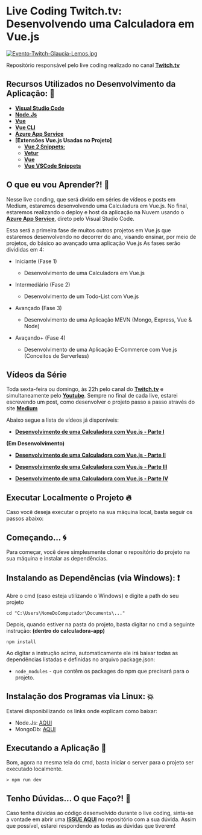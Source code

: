 # Live Coding Twitch.tv: Desenvolvendo uma Calculadora em Vue.js 

[![Evento-Twitch-Glaucia-Lemos.jpg](https://i.postimg.cc/3NMJ8T1G/Evento-Twitch-Glaucia-Lemos.jpg)](https://postimg.cc/XG80LtTN)

Repositório responsável pelo live coding realizado no canal **[Twitch.tv](https://www.twitch.tv/glaucia_lemos86)** 

## Recursos Utilizados no Desenvolvimento da Aplicação: 🚀

* **[Visual Studio Code](http://bit.ly/2QoayZD)**
* **[Node.Js](https://nodejs.org/en/)**
* **[Vue](https://vuejs.org/)**
* **[Vue CLI](https://cli.vuejs.org/)**
* **[Azure App Service](http://bit.ly/2W3ppi4)**
* **[Extensões Vue.js Usadas no Projeto]**
    - **[Vue 2 Snippets:](http://bit.ly/2JHy6rM)**
    - **[Vetur](http://bit.ly/2XaGLX4)**
    - **[Vue](http://bit.ly/2VOA2QR)**
    - **[Vue VSCode Snippets](http://bit.ly/2VSlYGf)**

## O que eu vou Aprender?! 📘

Nesse live conding, que será divido em séries de vídeos e posts em Medium, estaremos desenvolvendo uma Calculadura em Vue.js. No final, estaremos realizando o deploy e host da aplicação na Nuvem usando o **[Azure App Service](http://bit.ly/2W3ppi4)**, direto pelo Visual Studio Code.

Essa será a primeira fase de muitos outros projetos em Vue.js que estaremos desenvolvendo no decorrer do ano, visando ensinar, por meio de projetos, do básico ao avançado uma aplicação Vue.js
As fases serão divididas em 4:

* Iniciante (Fase 1)
    - Desenvolvimento de uma Calculadora em Vue.js

* Intermediário (Fase 2)
    - Desenvolvimento de um Todo-List com Vue.js

* Avançado (Fase 3)
    - Desenvolvimento de uma Aplicação MEVN (Mongo, Express, Vue & Node)

* Avaçando+ (Fase 4)
    - Desenvolvimento de uma Aplicação E-Commerce com Vue.js (Conceitos de Serverless)

## Vídeos da Série

Toda sexta-feira ou domingo, às 22h pelo canal do **[Twitch.tv](https://www.twitch.tv/glaucia_lemos86)** e simultaneamente pelo **[Youtube](https://www.youtube.com/user/l32759)**.
Sempre no final de cada live, estarei escrevendo um post, como desenvolver o projeto passo a passo através do site **[Medium](https://medium.com/@glaucia86)**

Abaixo segue a lista de vídeos já disponíveis:

* **[Desenvolvimento de uma Calculadora com Vue.js - Parte I](https://youtu.be/oEPVTnjIB_8)**

**(Em Desenvolvimento)**
* **[Desenvolvimento de uma Calculadora com Vue.js - Parte II]()**

* **[Desenvolvimento de uma Calculadora com Vue.js - Parte III]()**

* **[Desenvolvimento de uma Calculadora com Vue.js - Parte IV]()**

## Executar Localmente o Projeto 🔥

Caso você deseja executar o projeto na sua máquina local, basta seguir os passos abaixo:

## Começando... 🌀

Para começar, você deve simplesmente clonar o repositório do projeto na sua máquina e instalar as dependências.

## Instalando as Dependências (via Windows): ❗️

Abre o cmd (caso esteja utilizando o Windows) e digite a path do seu projeto

```
cd "C:\Users\NomeDoComputador\Documents\..."
```

Depois, quando estiver na pasta do projeto, basta digitar no cmd a seguinte instrução: **(dentro do calculadora-app)**

```
npm install
```

Ao digitar a instrução acima, automaticamente ele irá baixar todas as dependências listadas e definidas no arquivo package.json:

* `node_modules` - que contêm os packages do npm que precisará para o projeto.

## Instalação dos Programas via Linux: 💥

Estarei disponibilizando os links onde explicam como baixar:

- Node.Js: [AQUI](https://nodejs.org/en/download/package-manager/)
- MongoDb: [AQUI](https://docs.mongodb.com/v3.0/administration/install-on-linux/)

## Executando a Aplicação 💨

Bom, agora na mesma tela do cmd, basta iniciar o server para o projeto ser executado localmente.

```
> npm run dev
```

## Tenho Dúvidas... O que Faço?! 🚩

Caso tenha dúvidas ao código desenvolvido durante o live coding, sinta-se a vontade em abrir uma **[ISSUE AQUI](https://github.com/glaucia86/live-coding-vuejs-calculadora/issues)** no repositório com a sua dúvida. Assim que possível, estarei respondendo as todas as dúvidas que tiverem!

